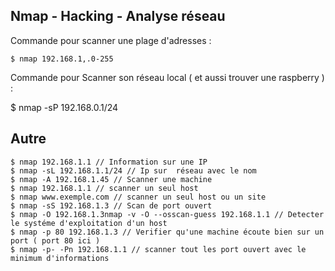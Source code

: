 ## Nmap - Hacking - Analyse réseau

Commande pour scanner une plage d'adresses :

    $ nmap 192.168.1,.0-255

Commande pour Scanner son réseau local ( et aussi trouver une raspberry ) :

  $ nmap -sP 192.168.0.1/24

## Autre

    $ nmap 192.168.1.1 // Information sur une IP
    $ nmap -sL 192.168.1.1/24 // Ip sur  réseau avec le nom
    $ nmap -A 192.168.1.45 // Scanner une machine
    $ nmap 192.168.1.1 // scanner un seul host
    $ nmap www.exemple.com // scanner un seul host ou un site
    $ nmap -sS 192.168.1.3 // Scan de port ouvert
    $ nmap -O 192.168.1.3nmap -v -O --osscan-guess 192.168.1.1 // Detecter le systéme d'exploitation d'un host
    $ nmap -p 80 192.168.1.3 // Verifier qu'une machine écoute bien sur un port ( port 80 ici )
    $ nmap -p- -Pn 192.168.1.1 // scanner tout les port ouvert avec le minimum d'informations
